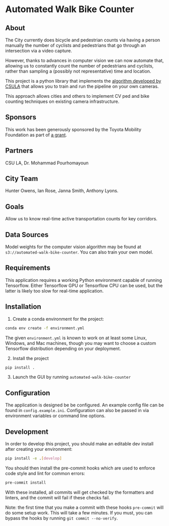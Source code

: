 # Automated Walk Bike Counter

## About

The City currently does bicycle and pedestrian counts via having a person manually the number of cyclists and pedestrians that go through an intersection via a video capture.

However, thanks to advances in computer vision we can now automate that,
allowing us to constantly count the number of pedestrians and cyclists,
rather than sampling a (possibly not representative) time and location.

This project is a python library that implements the [algorithm developed by CSULA](https://pdfs.semanticscholar.org/c1d9/8fca75c63fd5975fc2fcd3fe07ac02de4a5b.pdf) that allows you to train and run the pipeline on your own cameras.

This approach allows cities and others to implement CV ped and bike counting techniques on existing camera infrastructure.

## Sponsors

This work has been generously sponsored by the Toyota Mobility Foundation as part of [a grant](https://ladot.lacity.org/sites/g/files/wph266/f/Press%20Release%20LADOT%20Awarded%20Mobility%20Grant%2C%20Will%20Conduct%20Department%27s%20First%20Count%20of%20Walkers%20and%20Bicyclists.pdf).

## Partners

CSU LA, Dr. Mohammad Pourhomayoun

## City Team

Hunter Owens, Ian Rose, Janna Smith, Anthony Lyons.

## Goals

Allow us to know real-time active transportation counts for key corridors.

## Data Sources

Model weights for the computer vision algorithm may be found at `s3://automated-walk-bike-counter`. You can also train your own model.

## Requirements

This application requires a working Python environment capable of running Tensorflow.
Either Tensorflow GPU or Tensorflow CPU can be used, but the latter is likely too slow for real-time application.

## Installation

1. Create a conda environment for the project:
```bash
conda env create -f environment.yml
```
The given `environment.yml` is known to work on at least some Linux, Windows, and Mac machines,
though you may want to choose a custom Tensorflow distribution depending on your deployment.

2. Install the project
```bash
pip install .
```
3. Launch the GUI by running `automated-walk-bike-counter`

## Configuration

The application is designed be be configured.
An example config file can be found in `config.example.ini`.
Configuration can also be passed in via environment variables or command line options.

## Development

In order to develop this project, you should make an editable dev install after creating your environment:
```bash
pip install -e .[develop]
```

You should then install the pre-commit hooks which are used to enforce code style
and lint for common errors:
```bash
pre-commit install
```
With these installed, all commits will get checked by the formatters and linters,
and the commit will fail if these checks fail.

Note: the first time that you make a commit with these hooks `pre-commit` will do some setup work.
This will take a few minutes. If you must, you can bypass the hooks by running `git commit --no-verify`.
